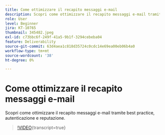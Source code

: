 ```yaml
---
title: Come ottimizzare il recapito messaggi e-mail
description: Scopri come ottimizzare il recapito messaggi e-mail tramite best practice, autenticazione e reputazione.
role: User
level: Beginner
jira: KT-10765
thumbnail: 345482.jpeg
exl-id: c73bbc6f-249f-41a5-9b1f-3294cebeba04
feature: Deliverability
source-git-commit: 63d4aea1c818d35724c0cdc14e69ea00eb06b4a0
workflow-type: tm+mt
source-wordcount: '38'
ht-degree: 0%

---
```


# Come ottimizzare il recapito messaggi e-mail

Scopri come ottimizzare il recapito messaggi e-mail tramite best practice, autenticazione e reputazione.

>[!VIDEO](https://video.tv.adobe.com/v/345482/?quality=12&learn=on){transcript=true}
